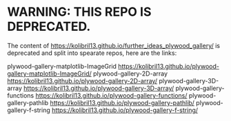 # WARNING: THIS REPO IS DEPRECATED.
The content of
https://kolibril13.github.io/further_ideas_plywood_gallery/
is deprecated and split into spearate repos, here are the links:

plywood-gallery-matplotlib-ImageGrid
https://kolibril13.github.io/plywood-gallery-matplotlib-ImageGrid/
plywood-gallery-2D-array
https://kolibril13.github.io/plywood-gallery-2D-array/
plywood-gallery-3D-array
https://kolibril13.github.io/plywood-gallery-3D-array/
plywood-gallery-functions
https://kolibril13.github.io/plywood-gallery-functions/
plywood-gallery-pathlib
https://kolibril13.github.io/plywood-gallery-pathlib/
plywood-gallery-f-string
https://kolibril13.github.io/plywood-gallery-f-string/
